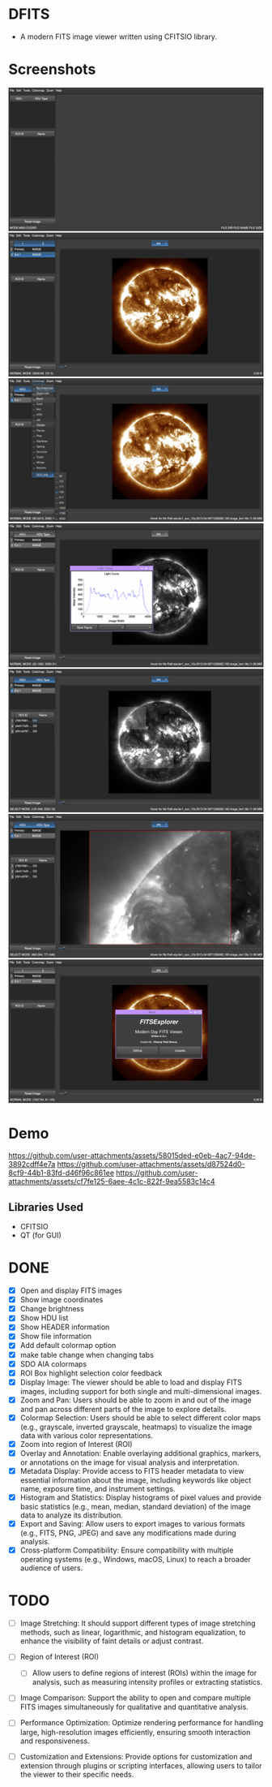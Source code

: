 # DFITS

* A modern FITS image viewer written using CFITSIO library.

# Screenshots

![img1](https://github.com/dheerajshenoy/FITSExplorer/blob/main/images/1.png)
![img2](https://github.com/dheerajshenoy/FITSExplorer/blob/main/images/2.png)
![img3](https://github.com/dheerajshenoy/FITSExplorer/blob/main/images/3.png)
![img4](https://github.com/dheerajshenoy/FITSExplorer/blob/main/images/4.png)
![img5](https://github.com/dheerajshenoy/FITSExplorer/blob/main/images/5.png)
![img6](https://github.com/dheerajshenoy/FITSExplorer/blob/main/images/6.png)
![img7](https://github.com/dheerajshenoy/FITSExplorer/blob/main/images/7.png)

# Demo

https://github.com/user-attachments/assets/58015ded-e0eb-4ac7-94de-3892cdff4e7a
https://github.com/user-attachments/assets/d87524d0-8cf9-44b1-83fd-d46f96c861ee
https://github.com/user-attachments/assets/cf7fe125-6aee-4c1c-822f-9ea5583c14c4





## Libraries Used

* CFITSIO
* QT (for GUI)

# DONE

- [x] Open and display FITS images
- [x] Show image coordinates
- [x] Change brightness
- [x] Show HDU list
- [x] Show HEADER information
- [x] Show file information
- [x] Add default colormap option
- [x] make table change when changing tabs
- [x] SDO AIA colormaps
- [x] ROI Box highlight selection color feedback
- [x] Display Image: The viewer should be able to load and display FITS images, including support for both single and multi-dimensional images.
- [x] Zoom and Pan: Users should be able to zoom in and out of the image and pan across different parts of the image to explore details.
- [x] Colormap Selection: Users should be able to select different color maps (e.g., grayscale, inverted grayscale, heatmaps) to visualize the image data with various color representations.
- [x] Zoom into region of Interest (ROI)
- [x] Overlay and Annotation: Enable overlaying additional graphics, markers, or annotations on the image for visual analysis and interpretation.
- [x] Metadata Display: Provide access to FITS header metadata to view essential information about the image, including keywords like object name, exposure time, and instrument settings.
- [x] Histogram and Statistics: Display histograms of pixel values and provide basic statistics (e.g., mean, median, standard deviation) of the image data to analyze its distribution.
- [x] Export and Saving: Allow users to export images to various formats (e.g., FITS, PNG, JPEG) and save any modifications made during analysis.
- [x] Cross-platform Compatibility: Ensure compatibility with multiple operating systems (e.g., Windows, macOS, Linux) to reach a broader audience of users.

# TODO

- [ ] Image Stretching: It should support different types of image stretching methods, such as linear, logarithmic, and histogram equalization, to enhance the visibility of faint details or adjust contrast.

- [ ] Region of Interest (ROI)

    - [ ] Allow users to define regions of interest (ROIs) within the image for analysis, such as measuring intensity profiles or extracting statistics.


- [ ] Image Comparison: Support the ability to open and compare multiple FITS images simultaneously for qualitative and quantitative analysis.

- [ ] Performance Optimization: Optimize rendering performance for handling large, high-resolution images efficiently, ensuring smooth interaction and responsiveness.

- [ ] Customization and Extensions: Provide options for customization and extension through plugins or scripting interfaces, allowing users to tailor the viewer to their specific needs.

